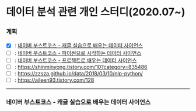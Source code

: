 # 데이터 분석 관련 개인 스터디(2020.07~)

### 계획
 - [x] : [네이버 부스트코스 - 캐글 실습으로 배우는 데이터 사이언스](https://www.edwith.org/boostcourse-ds-kaggle) <br>
 - [ ] : [네이버 부스트코스 - 파이썬으로 시작하는 데이터 사이언스](https://www.edwith.org/boostcourse-ds-510) <br>
 - [ ] : [네이버 부스트코스 - 프로젝트로 배우는 데이터 사이언스](https://www.edwith.org/boostcourse-ds-511) <br>
 - [ ] : https://shinminyong.tistory.com/10?category=835486<br>
 - [ ] : https://zzsza.github.io/data/2018/03/10/nlp-python/<br>
 - [ ] : https://aileen93.tistory.com/128

--------------------
### 네이버 부스트코스 - 캐글 실습으로 배우는 데이터 사이언스
